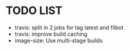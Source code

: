 # TODO LIST

 - travis: split in 2 jobs for tag latest and filbot
 - travis: improve build caching
 - image-size: Use multi-stage builds

